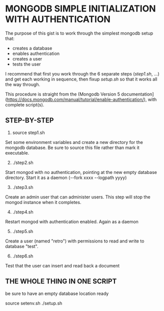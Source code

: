 # MONGODB SIMPLE INITIALIZATION WITH AUTHENTICATION

The purpose of this gist is to work through the simplest mongodb setup that:

- creates a database
- enables authentication
- creates a user
- tests the user

I recommend that first you work through the 6 separate steps (_step1.sh_, ...) and get each working in sequence, then fixup _setup.sh_ so that it works all the way through.

This procedure is straight from the (Mongodb Version 5 documentation](https://docs.mongodb.com/manual/tutorial/enable-authentication/), with complete script(s).

## STEP-BY-STEP

1. source step1.sh

Set some environment variables and create a new directory for the mongodb database. Be sure to source this file rather than mark it executable.

2. ./step2.sh

Start mongod with no authentication, pointing at the new empty database directory. Start it as a daemon (--fork xxxx --logpath yyyy)

3. ./step3.sh

Create an admin user that can administer users. This step will stop the mongod instance when it completes.

4. ./step4.sh

Restart mongod with authentication enabled. Again as a daemon

5. ./step5.sh

Create a user (named "retro") with permissions to read and write to database "test".

6. ./step6.sh

Test that the user can insert and read back a document

## THE WHOLE THING IN ONE SCRIPT

be sure to have an empty database location ready

source setenv.sh
./setup.sh
